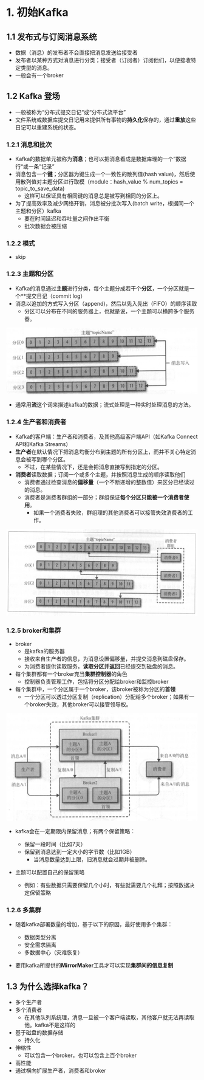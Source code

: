 # 1. 初始Kafka

## 1.1 发布式与订阅消息系统

 - 数据（消息）的发布者不会直接把消息发送给接受者
 - 发布者以某种方式对消息进行分类；接受者（订阅者）订阅他们，以便接收特定类型的消息。
 - 一般会有一个broker

## 1.2 Kafka 登场

 - 一般被称为“分布式提交日记“或“分布式流平台”
 - 文件系统或数据库提交日记用来提供所有事物的**持久化**保存的，通过**重放**这些日记可以重建系统的状态。

### 1.2.1 消息和批次

 - Kafka的数据单元被称为**消息**；也可以把消息看成是数据库理的一个”数据行“或一条”记录”
 - 消息包含一个**键**；分区器为键生成一个一致性的散列值(hash value)，然后使用散列值对主题分区进行取模（module：hash_value % num_topics = topic_to_save_data)
   - 这样可以保证具有相同键的消息总是被写到相同的分区上。
 - 为了提高效率及减少网络开销，消息被分批次写入(batch write，根据同一个主题和分区）kafka
   - 要在时间延迟和吞吐量之间作出平衡
   - 批次数据会被压缩

### 1.2.2 模式

 - skip

### 1.2.3 主题和分区

 - Kafka的消息通过**主题**进行分类，每个主题分成若干个**分区**，一个分区就是一个**提交日记（commit log）
 - 消息以追加的方式写入分区（append)，然后以先入先出（FIFO）的顺序读取
   - 分区可以分布在不同的服务器上，也就是说，一个主题可以横跨多个服务器。

<img src="./img/topic_and_partition.png"/>

 - 通常用**流**这个词来描述kafka的数据；流式处理是一种实时处理消息的方法。

### 1.2.4 生产者和消费者

 - Kafka的客户端：生产者和消费者，及其他高级客户端API（如Kafka Connect API和Kafka Streams）
 - **生产者**在默认情况下把消息均衡分布到主题的所有分区上，而并不关心特定消息会被写到哪个分区。
   - 不过，在某些情况下，还是会把消息直接写到指定的分区。
 - **消费者**读取数据；订阅一个或多个主题，并按照消息生成的顺序读取他们
   - 消费者通过检查消息的**偏移量**（一个不断递增的整数值）来区分已经读过的消息。
   - 消费者是消费者群组的一部分；群组保证**每个分区只能被一个消费者使用**。
     - 如果一个消费者失败，群组理的其他消费者可以接管失效消费者的工作。

<img src="./img/consumer_group.png"/>

### 1.2.5 broker和集群

 - broker
   - 是kafka的服务器
   - 接收来自生产者的信息，为消息设置偏移量，并提交消息到磁盘保存。
   - 为消费者提供读取服务，**读取分区并返回**已经提交到磁盘的消息。
 - 每个集群都有一个broker充当**集群控制器**的角色 
   - 控制器负责管理工作，包括将分区分配给broker和监控broker
 - 每个集群中，一个分区属于一个broker，该broker被称为分区的**首领**
   - 一个分区可以透过分区复制（replication）分配给多个broker；如果有一个broker失效，其他broker可以接管领导权。

<img src="./img/broker.png"/>

 - kafka会在一定期限内保留消息；有两个保留策略：
   - 保留一段时间（比如7天）
   - 保留到消息达到一定大小的字节数（比如1GB）
     - 当消息数量达到上限，旧消息就会过期并被删除。

 - 主题可以配置自己的保留策略
   - 例如：有些数据只需要保留几个小时，有些就需要几个礼拜；按照数据决定保留策略

### 1.2.6 多集群

 - 随着kafka部署数量的增加，基于以下的原因，最好使用多个集群：
   - 数据类型分离
   - 安全需求隔离
   - 多数据中心（灾难恢复）

 - 要用kafka所提供的**MirrorMaker**工具才可以实现**集群间的信息复制**

## 1.3 为什么选择kafka？

 - 多个生产者
 - 多个消费者
   - 在其他队列系统理，消息一旦被一个客户端读取，其他客户就无法再读取他。kafka不是这样的
 - 基于磁盘的数据存储
   - 持久化
 - 伸缩性
   - 可以包含一个broker，也可以包含上百个broker
 - 高性能
  - 通过横向扩展生产者，消费者和broker

